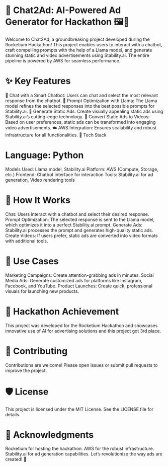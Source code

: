 # 🚀 Chat2Ad: AI-Powered Ad Generator for Hackathon 🖼️🎥
Welcome to Chat2Ad, a groundbreaking project developed during the Rocketium Hackathon! This project enables users to interact with a chatbot, craft compelling prompts with the help of a Llama model, and generate stunning static and video advertisements using Stability.ai. The entire pipeline is powered by AWS for seamless performance.

# ✨ Key Features
🤖 Chat with a Smart Chatbot: Users can chat and select the most relevant response from the chatbot.
🧠 Prompt Optimization with Llama: The Llama model refines the selected responses into the best possible prompts for Stability.ai.
🎨 Generate Static Ads: Create visually appealing static ads using Stability.ai’s cutting-edge technology.
🎥 Convert Static Ads to Videos: Based on user preferences, static ads can be transformed into engaging video advertisements.
☁️ AWS Integration: Ensures scalability and robust infrastructure for all functionalities.
🔧 Tech Stack
# Language: Python
Models Used: Llama model, Stability.ai
Platform: AWS (Compute, Storage, etc.)
Frontend: Chatbot interface for interaction
Tools: Stability.ai for ad generation, Video rendering tools
# 🚀 How It Works
Chat: Users interact with a chatbot and select their desired response.
Prompt Optimization: The selected response is sent to the Llama model, which optimizes it into a perfect Stability.ai prompt.
Generate Ads: Stability.ai processes the prompt and generates high-quality static ads.
Create Videos: If users prefer, static ads are converted into video formats with additional tools.
# 🎯 Use Cases
Marketing Campaigns: Create attention-grabbing ads in minutes.
Social Media Ads: Generate customized ads for platforms like Instagram, Facebook, and YouTube.
Product Launches: Create quick, professional visuals for launching new products.

# 🎉 Hackathon Achievement
This project was developed for the Rocketium Hackathon and showcases innovative use of AI for advertising solutions and this project got 3rd place.

# 🤝 Contributing
Contributions are welcome! Please open issues or submit pull requests to improve the project.

# 🛡️ License
This project is licensed under the MIT License. See the LICENSE file for details.

# 🌟 Acknowledgments
Rocketium for hosting the hackathon.
AWS for the robust infrastructure.
Stability.ai for ad generation capabilities.
Let’s revolutionize the way ads are created! 🚀

